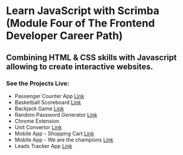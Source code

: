# Learn JavaScript with Scrimba (Module Four of The Frontend Developer Career Path)
## Combining HTML & CSS skills with Javascript allowing  to create interactive websites.
### See the Projects Live:
<ul>
  <li>Passenger Counter App <a  href="https://65fdb5e7430d3e2d54cca24f--sweet-gaufre-ea9f39.netlify.app/">Link</a></li>
  <li>Basketball Scoreboard <a  href="https://dancing-dusk-ff1cd3.netlify.app/">Link</a></li>
  <li>Backjack Game <a  href="https://gregarious-longma-fc73bf.netlify.app/">Link</a></li>
  <li>Random Password Generator <a  href="https://random-password-generator-by-s4ch1.netlify.app/">Link</a></li>
  <li>Chrome Extension</li>
  <li>Unit Convertor <a  href="https://unit-convertor-by-s4ch1.netlify.app/">Link</a></li>
  <li>Mobile App - Shopping Cart <a  href="https://shopping-cart-made-by-s4ch1.netlify.app/">Link</a></li>
  <li>Mobile App - We are the champions <a  href="https://665c8675c9ce7a5c05fe7a6d--splendid-cajeta-d7def1.netlify.app/">Link</a></li>
  <li>Leads Tracker App <a href="https://leads-tracker-by-s4ch1.netlify.app/">Link</a></li>
</ul>
